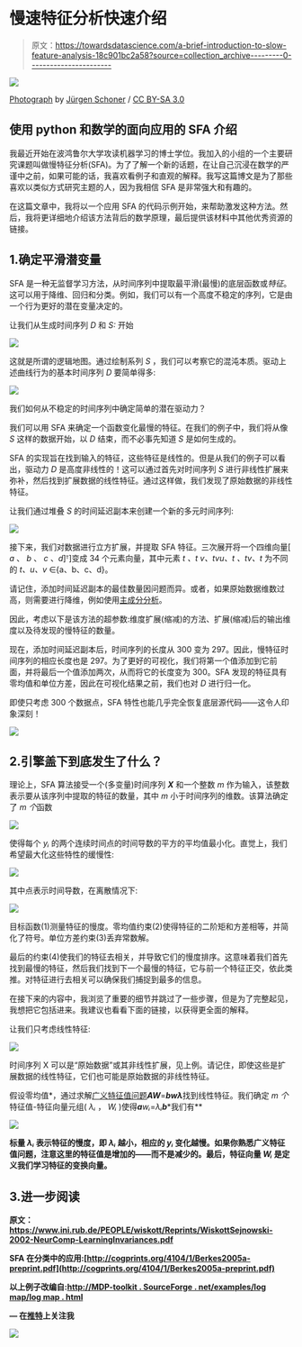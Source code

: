 # 慢速特征分析快速介绍

> 原文：<https://towardsdatascience.com/a-brief-introduction-to-slow-feature-analysis-18c901bc2a58?source=collection_archive---------0----------------------->

![](img/5e829e207e31b0f89237867585486009.png)

[Photograph](https://en.wikipedia.org/wiki/File:Grapevinesnail_01.jpg) by [Jürgen Schoner](https://de.wikipedia.org/wiki/Benutzer:Heliodor) / [CC BY-SA 3.0](https://creativecommons.org/licenses/by-sa/3.0/deed.en)

## 使用 python 和数学的面向应用的 SFA 介绍

我最近开始在波鸿鲁尔大学攻读机器学习的博士学位。我加入的小组的一个主要研究课题叫做慢特征分析(SFA)。为了了解一个新的话题，在让自己沉浸在数学的严谨中之前，如果可能的话，我喜欢看例子和直观的解释。我写这篇博文是为了那些喜欢以类似方式研究主题的人，因为我相信 SFA 是非常强大和有趣的。

在这篇文章中，我将以一个应用 SFA 的代码示例开始，来帮助激发这种方法。然后，我将更详细地介绍该方法背后的数学原理，最后提供该材料中其他优秀资源的链接。

## 1.确定平滑潜变量

SFA 是一种无监督学习方法，从时间序列中提取最平滑(最慢)的底层函数或*特征*。这可以用于降维、回归和分类。例如，我们可以有一个高度不稳定的序列，它是由一个行为更好的潜在变量决定的。

让我们从生成时间序列 *D* 和 *S:* 开始

![](img/be57d7fd2956883a4ebc5aad50a44820.png)

这就是所谓的逻辑地图。通过绘制系列 *S* ，我们可以考察它的混沌本质。驱动上述曲线行为的基本时间序列 *D* 要简单得多:

![](img/5e61da9e11e8742207bee1665380bea4.png)

我们如何从不稳定的时间序列中确定简单的潜在驱动力？

我们可以用 SFA 来确定一个函数变化最慢的特征。在我们的例子中，我们将从像 *S* 这样的数据开始，以 *D* 结束，而不必事先知道 *S* 是如何生成的。

SFA 的实现旨在找到输入的特征，这些特征是线性的。但是从我们的例子可以看出，驱动力 *D* 是高度非线性的！这可以通过首先对时间序列 *S* 进行非线性扩展来弥补，然后找到扩展数据的线性特征。通过这样做，我们发现了原始数据的非线性特征。

让我们通过堆叠 *S* 的时间延迟副本来创建一个新的多元时间序列:

![](img/40b8d291094ae4c5405492e2cefa56b2.png)

接下来，我们对数据进行立方扩展，并提取 SFA 特征。三次展开将一个四维向量[ *a* 、 *b* 、 *c* 、*d*]ᵀ]变成 34 个元素向量，其中元素 *t* *、t v、tvu、t* *、tv、t* 为不同的 *t、u、v* ∈{a、b、c、d}。

请记住，添加时间延迟副本的最佳数量因问题而异。或者，如果原始数据维数过高，则需要进行降维，例如使用[主成分分析](https://en.wikipedia.org/wiki/Principal_component_analysis)。

因此，考虑以下是该方法的超参数:维度扩展(缩减)的方法、扩展(缩减)后的输出维度以及待发现的慢特征的数量。

现在，添加时间延迟副本后，时间序列的长度从 300 变为 297。因此，慢特征时间序列的相应长度也是 297。为了更好的可视化，我们将第一个值添加到它前面，并将最后一个值添加两次，从而将它的长度变为 300。SFA 发现的特征具有零均值和单位方差，因此在可视化结果之前，我们也对 *D* 进行归一化。

即使只考虑 300 个数据点，SFA 特性也能几乎完全恢复底层源代码——这令人印象深刻！

![](img/1dd89234bcdc00549d06bf57d9754b6b.png)

## 2.引擎盖下到底发生了什么？

理论上，SFA 算法接受一个(多变量)时间序列 ***X*** 和一个整数 *m* 作为输入，该整数表示要从该序列中提取的特征的数量，其中 *m* 小于时间序列的维数。该算法确定了 *m 个*函数

![](img/ecb299bb30ad40b6a00dee958acf97cc.png)

使得每个 *yᵢ* 的两个连续时间点的时间导数的平方的平均值最小化。直觉上，我们希望最大化这些特性的缓慢性:

![](img/03a2d377e9697ed741600c2db8aae196.png)

其中点表示时间导数，在离散情况下:

![](img/d2c22cd88576d14ed0fd232626c3eea8.png)

目标函数(1)测量特征的慢度。零均值约束(2)使得特征的二阶矩和方差相等，并简化了符号。单位方差约束(3)丢弃常数解。

最后的约束(4)使我们的特征去相关，并导致它们的慢度排序。这意味着我们首先找到最慢的特征，然后我们找到下一个最慢的特征，它与前一个特征正交，依此类推。对特征进行去相关可以确保我们捕捉到最多的信息。

在接下来的内容中，我浏览了重要的细节并跳过了一些步骤，但是为了完整起见，我想把它包括进来。我建议也看看下面的链接，以获得更全面的解释。

让我们只考虑线性特征:

![](img/d5f0e803c4f0a1aa2ec284ae11b76d1d.png)

时间序列 X 可以是“原始数据”或其非线性扩展，见上例。请记住，即使这些是扩展数据的线性特征，它们也可能是原始数据的非线性特征。

假设零均值*，通过求解[广义特征值问题](https://en.wikipedia.org/wiki/Eigendecomposition_of_a_matrix#Generalized_eigenvalue_problem)***AW***=***bwλ***找到线性特征。我们确定 *m 个*特征值-特征向量元组( *λᵢ* ， *Wᵢ* )使得***a****wᵢ*=*λᵢ****b****我们有**

**![](img/b7b886dbfb83816e0e46371c0b4f65ab.png)**

**标量 *λᵢ* 表示特征的慢度，即 *λᵢ* 越小，相应的 *yᵢ* 变化越慢。如果你熟悉广义特征值问题，注意这里的特征值是增加的——而不是减少的。最后，特征向量 *Wᵢ* 是定义我们学习特征的变换向量。**

## **3.进一步阅读**

**原文：<https://www.ini.rub.de/PEOPLE/wiskott/Reprints/WiskottSejnowski-2002-NeurComp-LearningInvariances.pdf>**

**SFA 在分类中的应用:[http://cogprints.org/4104/1/Berkes2005a-preprint.pdf](http://cogprints.org/4104/1/Berkes2005a-preprint.pdf)**

**以上例子改编自:[http://MDP-toolkit . SourceForge . net/examples/log map/log map . html](http://mdp-toolkit.sourceforge.net/examples/logmap/logmap.html)**

**—
在[推特](https://twitter.com/hlynurd)上关注我**

**[![](img/20e6799fc2e5025bed304da4cfe2d2b9.png)](https://www.buymeacoffee.com/hlynurd)**